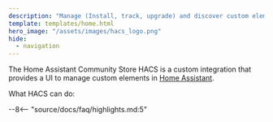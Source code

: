 ```yaml
---
description: "Manage (Install, track, upgrade) and discover custom elements for Home Assistant directly from the UI."
template: templates/home.html
hero_image: "/assets/images/hacs_logo.png"
hide:
  - navigation
---
```

The Home Assistant Community Store HACS is a custom integration that provides a UI to manage custom elements in [Home Assistant](https://www.home-assistant.io/).

What HACS can do:

--8<-- "source/docs/faq/highlights.md:5"
